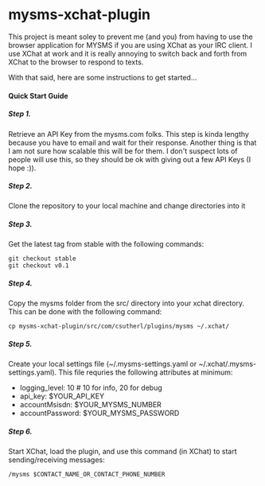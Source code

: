 mysms-xchat-plugin
==================

This project is meant soley to prevent me (and you) from having to use the browser application for MYSMS if you are using XChat as your IRC client. I use XChat at work and it is really annoying to switch back and forth from XChat to the browser to respond to texts.

With that said, here are some instructions to get started...

#### Quick Start Guide

##### Step 1.
Retrieve an API Key from the mysms.com folks. This step is kinda lengthy because you have to email and wait for their response. Another thing is that I am not sure how scalable this will be for them. I don't suspect lots of people will use this, so they should be ok with giving out a few API Keys (I hope :)).
##### Step 2.
Clone the repository to your local machine and change directories into it
##### Step 3.
Get the latest tag from stable with the following commands:

    git checkout stable
    git checkout v0.1

##### Step 4.
Copy the mysms folder from the src/ directory into your xchat directory. This can be done with the following command:
    
    cp mysms-xchat-plugin/src/com/csutherl/plugins/mysms ~/.xchat/

##### Step 5.
Create your local settings file (~/.mysms-settings.yaml or ~/.xchat/.mysms-settings.yaml). This file requries the following attributes at minimum:
    
  * logging_level: 10 # 10 for info, 20 for debug
  * api_key: $YOUR_API_KEY
  * accountMsisdn: $YOUR_MYSMS_NUMBER
  * accountPassword: $YOUR_MYSMS_PASSWORD

##### Step 6.
Start XChat, load the plugin, and use this command (in XChat) to start sending/receiving messages:
    
    /mysms $CONTACT_NAME_OR_CONTACT_PHONE_NUMBER
    
